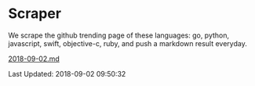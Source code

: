 # Scraper

We scrape the github trending page of these languages: go, python, javascript, swift, objective-c, ruby, and push a markdown result everyday.

[2018-09-02.md](https://github.com/henson/Scraper/blob/master/2018-09-02.md)

Last Updated: 2018-09-02 09:50:32
